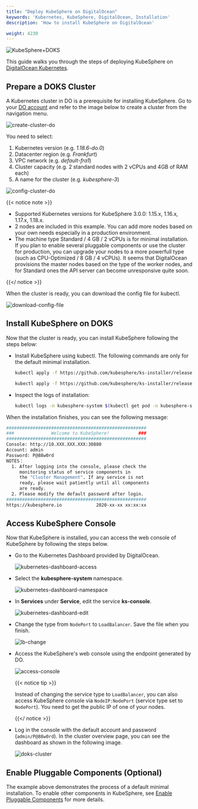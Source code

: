 ```yaml
---
title: "Deploy KubeSphere on DigitalOcean"
keywords: 'Kubernetes, KubeSphere, DigitalOcean, Installation'
description: 'How to install KubeSphere on DigitalOcean'

weight: 4230
---
```


![KubeSphere+DOKS](/images/docs/do/KubeSphere-DOKS.png)

This guide walks you through the steps of deploying KubeSphere on [DigitalOcean Kubernetes](https://www.digitalocean.com/products/kubernetes/).

## Prepare a DOKS Cluster

A Kubernetes cluster in DO is a prerequisite for installing KubeSphere. Go to your [DO account](https://cloud.digitalocean.com/) and refer to the image below to create a cluster from the navigation menu.

![create-cluster-do](/images/docs/do/create-cluster-do.png)

You need to select:

1. Kubernetes version (e.g. *1.18.6-do.0*)
2. Datacenter region (e.g. *Frankfurt*)
3. VPC network (e.g. *default-fra1*)
4. Cluster capacity (e.g. 2 standard nodes with 2 vCPUs and 4GB of RAM each)
5. A name for the cluster (e.g. *kubesphere-3*)

![config-cluster-do](/images/docs/do/config-cluster-do.png)

{{< notice note >}}

- Supported Kubernetes versions for KubeSphere 3.0.0: 1.15.x, 1.16.x, 1.17.x, 1.18.x.
- 2 nodes are included in this example. You can add more nodes based on your own needs especially in a production environment.
- The machine type Standard / 4 GB / 2 vCPUs is for minimal installation. If you plan to enable several pluggable components or use the cluster for production, you can upgrade your nodes to a more powerfull type (such as CPU-Optimized / 8 GB / 4 vCPUs). It seems that DigitalOcean provisions the master nodes based on the type of the worker nodes, and for Standard ones the API server can become unresponsive quite soon.

{{</ notice >}}

When the cluster is ready, you can download the config file for kubectl.

![download-config-file](/images/docs/do/download-config-file.png)

## Install KubeSphere on DOKS

Now that the cluster is ready, you can install KubeSphere following the steps below:

- Install KubeSphere using kubectl. The following commands are only for the default minimal installation.

  ```bash
  kubectl apply -f https://github.com/kubesphere/ks-installer/releases/download/v3.0.0/kubesphere-installer.yaml
  
  kubectl apply -f https://github.com/kubesphere/ks-installer/releases/download/v3.0.0/cluster-configuration.yaml
  ```

- Inspect the logs of installation:

  ```bash
  kubectl logs -n kubesphere-system $(kubectl get pod -n kubesphere-system -l app=ks-install -o jsonpath='{.items[0].metadata.name}') -f
  ```

When the installation finishes, you can see the following message:

```bash
#####################################################
###              Welcome to KubeSphere!           ###
#####################################################
Console: http://10.XXX.XXX.XXX:30880
Account: admin
Password: P@88w0rd
NOTES：
  1. After logging into the console, please check the
     monitoring status of service components in
     the "Cluster Management". If any service is not
     ready, please wait patiently until all components
     are ready.
  2. Please modify the default password after login.
#####################################################
https://kubesphere.io             2020-xx-xx xx:xx:xx
```

## Access KubeSphere Console

Now that KubeSphere is installed, you can access the web console of KubeSphere by following the steps below.

- Go to the Kubernetes Dashboard provided by DigitalOcean.

  ![kubernetes-dashboard-access](/images/docs/do/kubernetes-dashboard-access.png)

- Select the **kubesphere-system** namespace.

  ![kubernetes-dashboard-namespace](/images/docs/do/kubernetes-dashboard-namespace.png)

- In **Services** under **Service**, edit the service **ks-console**.

  ![kubernetes-dashboard-edit](/images/docs/do/kubernetes-dashboard-edit.png)

- Change the type from `NodePort` to `LoadBalancer`. Save the file when you finish.

  ![lb-change](/images/docs/do/lb-change.png)

- Access the KubeSphere's web console using the endpoint generated by DO.

  ![access-console](/images/docs/do/access-console.png)

  {{< notice tip >}}

  Instead of changing the service type to `LoadBalancer`, you can also access KubeSphere console via `NodeIP:NodePort` (service type set to `NodePort`). You need to get the public IP of one of your nodes.

  {{</ notice >}}

- Log in the console with the default account and password (`admin/P@88w0rd`). In the cluster overview page, you can see the dashboard as shown in the following image.

  ![doks-cluster](/images/docs/do/doks-cluster.png)

## Enable Pluggable Components (Optional)

The example above demonstrates the process of a default minimal installation. To enable other components in KubeSphere, see [Enable Pluggable Components](../../../pluggable-components/) for more details.

